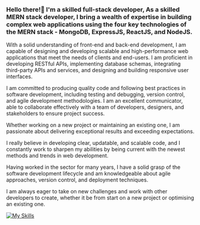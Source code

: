 ### Hello there!👋 I'm a skilled full-stack developer, As a skilled MERN stack developer, I bring a wealth of expertise in building complex web applications using the four key technologies of the MERN stack - MongoDB, ExpressJS, ReactJS, and NodeJS.

With a solid understanding of front-end and back-end development, I am capable of designing and developing scalable and high-performance web applications that meet the needs of clients and end-users. I am proficient in developing RESTful APIs, implementing database schemas, integrating third-party APIs and services, and designing and building responsive user interfaces.

I am committed to producing quality code and following best practices in software development, including testing and debugging, version control, and agile development methodologies. I am an excellent communicator, able to collaborate effectively with a team of developers, designers, and stakeholders to ensure project success.

Whether working on a new project or maintaining an existing one, I am passionate about delivering exceptional results and exceeding expectations.

I really believe in developing clear, updatable, and scalable code, and I constantly work to sharpen my abilities by being current with the newest methods and trends in web development.

Having worked in the sector for many years, I have a solid grasp of the software development lifecycle and am knowledgeable about agile approaches, version control, and deployment techniques.

I am always eager to take on new challenges and work with other developers to create, whether it be from start on a new project or optimising an existing one.

<!--
**nabi786/nabi786** is a ✨ _special_ ✨ repository because its `README.md` (this file) appears on your GitHub profile.

Here are some ideas to get you started:

- 🔭 I’m currently working on ...
- 🌱 I’m currently learning ...
- 👯 I’m looking to collaborate on ...
- 🤔 I’m looking for help with ...
- 💬 Ask me about ...
- 📫 How to reach me: ...
- 😄 Pronouns: ...
- ⚡ Fun fact: ...
-->
 
[![My Skills](https://skillicons.dev/icons?i=js,html,css,nodejs,react,express,mongodb,redux,figma,heroku,ipfs,stackoverflow,twitter,visualstudio,wordpress,aws,instagram,linkedin,netlify,postman,pug)](https://skillicons.dev)



